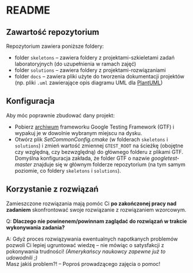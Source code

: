 # README #

## Zawartość repozytorium ##

Repozytorium zawiera poniższe foldery:

  * folder `skeletons` – zawiera foldery z projektami-szkieletami zadań laboratoryjnych (do uzupełnienia w ramach zajęć)  
  * folder `solutions` – zawiera foldery z projektami-rozwiązaniami  
  * folder `docs` – zawiera pliki użyte do tworzenia dokumentacji projektów (np. pliki `.uml` zawierające opis diagramu UML dla [PlantUML](http://www.plantuml.com/))

## Konfiguracja ##

Aby móc poprawnie zbudować dany projekt:

  * Pobierz [archiwum](https://github.com/google/googletest/releases/) frameworku Google Testing Framework (GTF) i 
  wypakuj je w dowolnie wybranym miejscu na dysku.
  * Otwórz plik _SetCommonConfig.cmake_ (w folderach `skeletons` i `solutions`) i zmień wartość zmiennej `GTEST_ROOT` na ścieżkę (obojętne czy względną, czy bezwzględną) do głównego folderu z plikami GTF. Domyślna konfiguracja zakłada, że folder GTF o nazwie _googletest-master_ znajduje się w głównym folderze repozytorium (na tym samym poziomie, co foldery `skeletons` i `solutions`).

## Korzystanie z rozwiązań ##

Zamieszczone rozwiązania mają pomóc Ci **po zakończonej pracy nad zadaniem** skonfrontować swoje rozwiązanie z rozwiązaniem wzorcowym.

Q: **Dlaczego nie powinenem/powinnam zaglądać do rozwiązań w trakcie wykonywania zadania?**

A: Gdyż proces rozwiązywania ewentualnych napotkanych problemów pozwoli Ci lepiej ugruntować wiedzę – nie mówiąc o satysfakcji z pokonywania trudności!  _(Amerykańscy naukowcy zapewne już to udowodnili ;)_  
Masz jakiś problem?! – Poproś prowadzącego zajęcia o pomoc!
